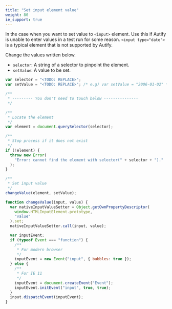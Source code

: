 ```yaml
---
title: "Set input element value"
weight: 80
ie_support: true
---
```


In the case when you want to set value to `<input>` element.
Use this if Autify is unable to enter values in a test run for some reason.
`<input type="date">` is a typical element that is not supported by Autify.

Change the values written below.

- `selector`: A string of a selector to pinpoint the element.
- `setValue`: A value to be set.

```js
var selector = "<TODO: REPLACE>";
var setValue = "<TODO: REPLACE>"; /* e.g) var setValue = "2006-01-02" */

/**
 * --------- You don't need to touch below ---------------
 */

/**
 * Locate the element
 */
var element = document.querySelector(selector);

/**
 * Stop process if it does not exist
 */
if (!element) {
  throw new Error(
    "Error: cannot find the element with selector(" + selector + ")."
  );
}

/**
 * Set input value
 */
changeValue(element, setValue);

function changeValue(input, value) {
  var nativeInputValueSetter = Object.getOwnPropertyDescriptor(
    window.HTMLInputElement.prototype,
    "value"
  ).set;
  nativeInputValueSetter.call(input, value);

  var inputEvent;
  if (typeof Event === "function") {
    /**
     * For modern browser
     */
    inputEvent = new Event("input", { bubbles: true });
  } else {
    /**
     * For IE 11
     */
    inputEvent = document.createEvent("Event");
    inputEvent.initEvent("input", true, true);
  }
  input.dispatchEvent(inputEvent);
}
```
